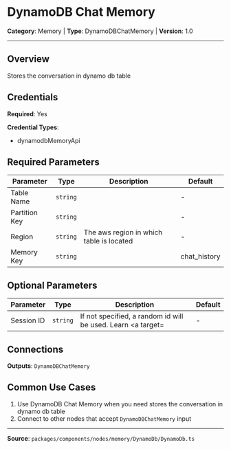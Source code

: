 # DynamoDB Chat Memory

**Category**: Memory | **Type**: DynamoDBChatMemory | **Version**: 1.0

---

## Overview

Stores the conversation in dynamo db table

## Credentials

**Required**: Yes

**Credential Types**:
- dynamodbMemoryApi

## Required Parameters

| Parameter | Type | Description | Default |
|-----------|------|-------------|---------|
| Table Name | `string` |  | - |
| Partition Key | `string` |  | - |
| Region | `string` | The aws region in which table is located | - |
| Memory Key | `string` |  | chat_history |

## Optional Parameters

| Parameter | Type | Description | Default |
|-----------|------|-------------|---------|
| Session ID | `string` | If not specified, a random id will be used. Learn <a target= | - |

## Connections

**Outputs**: `DynamoDBChatMemory`

## Common Use Cases

1. Use DynamoDB Chat Memory when you need stores the conversation in dynamo db table
2. Connect to other nodes that accept `DynamoDBChatMemory` input

---

**Source**: `packages/components/nodes/memory/DynamoDb/DynamoDb.ts`